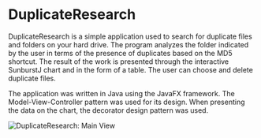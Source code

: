 # DuplicateResearch

DuplicateResearch is a simple application used to search for duplicate files and folders on your hard drive.
The program analyzes the folder indicated by the user in terms of the presence of duplicates based on the MD5 shortcut.
The result of the work is presented through the interactive SunburstJ chart and in the form of a table.
The user can choose and delete duplicate files.

The application was written in Java using the JavaFX framework.
The Model-View-Controller pattern was used for its design.
When presenting the data on the chart, the decorator design pattern was used.

![DuplicateResearch: Main View](https://image.ibb.co/e1rbuo/duplicateresearch.jpg)

